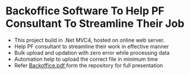 # Backoffice Software To Help PF Consultant To Streamline Their Job
- This project build in .Net MVC4, hosted on online web server. 
- Help PF consultant to streamline their work in effective manner
- Bulk upload and updation with zero error while processing data
- Automation help to upload the correct file in minimum time
- Refer [ Backoffice.pdf ](../Backoffice.pdf)
 form the repository for full presentation

